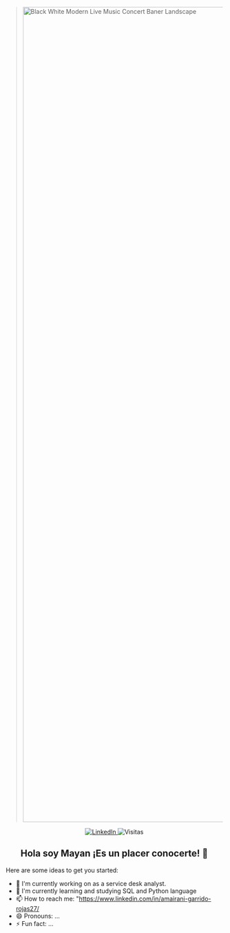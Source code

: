><img width="3780" height="1890" alt="Black White Modern Live Music Concert Baner Landscape" src="https://github.com/user-attachments/assets/a250bc43-e33a-4742-b6de-0224f07d3e52" />

<p align="center">
  <!-- Badge LinkedIn -->
  <a href="https://www.linkedin.com/in/amairani-garrido-rojas27/">
    <img src="https://img.shields.io/badge/LinkedIn-Perfil-5bc0de?logo=linkedin&logoColor=white&labelColor=5bc0de&color=lightgrey" alt="LinkedIn">
  </a>
  
  <!-- Badge Visitas uniforme -->
  <img src="https://img.shields.io/badge/Visitas-123-lightgrey?style=flat&labelColor=5bc0de&color=lightgrey" alt="Visitas">
</p>


<h2 align="center">Hola soy Mayan ¡Es un placer conocerte! 👋</h2>

Here are some ideas to get you started:

- 🔭 I'm currently working on as a service desk analyst.
- 🌱 I'm currently learning and studying SQL and Python language
- 📫 How to reach me: "https://www.linkedin.com/in/amairani-garrido-rojas27/
- 😄 Pronouns: ...
- ⚡ Fun fact: ...



